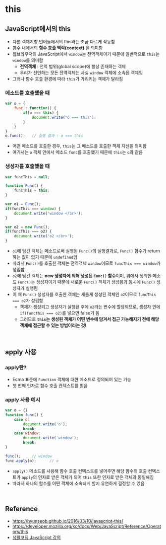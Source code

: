 # this

## JavaScript에서의 this
* 다른 객체지향 언어들에서의 this와는 조금 다르게 작동함
* 함수 내에서의 **함수 호출 맥락(context)** 을 의미함
* 웹브라우저의 JavaScript에서 `window`는 전역객체이기 때문에 일반적으로 `this`는 `window`를 의미함
    * **전역객체** : 전역 범위(global scope)에 항상 존재하는 객체
    * 우리가 선언하는 모든 전역객체는 사실 `window` 객체에 소속된 객체임
* 그러나 함수 호출 환경에 따라 `this`가 가리키는 객체가 달라짐

### 메소드를 호출했을 때
```javascript
var o = {
    func : function() {
        if(o === this) {
            document.write("o === this");
        }
    }
}
o.func();   // 실행 결과 : o === this
```
* 어떤 메소드를 호출한 경우, `this`는 그 메소드를 호출한 객체 자신을 의미함
* 여기서는 `o` 객체 안에서 메소드 `func`를 호출했기 때문에 `this`는 `o`와 같음

### 생성자를 호출했을 때
```javascript
var funcThis = null;

function Func() {
    funcThis = this;
}

var o1 = Func();
if(funcThis === window) {
    document.write('window </br>');
}

var o2 = new Func();
if(funcThis === o2) {
    document.write('o2 </br>');
}
```
* `o1`에 담긴 객체는 메소드로써 실행된 `Func()`의 실행결과로, `Func()` 함수가 return하는 값이 없기 때문에 `undefined`임
* 따라서 `Func()`를 호출한 객체는 전역객체 `window`이므로 `funcThis === window`가 성립함
* `o2`에 담긴 객체는 **new 생성자에 의해 생성된 `Func()` 함수**이며, 위에서 정의한 메소드 `Func()`는 생성자이기 때문에 새로운 `Func()` 객체가 생성됨과 동시에 `Func()` 생성자가 실행됨
* 이 때 `Func()` 생성자를 호출한 객체는 새롭게 생성된 객체인 `o2`이므로 `funcThis === o2`가 성립함
    * 객체가 생성되고 생성자가 실행된 후에 `o2`라는 변수에 할당되므로, 생성자 안에 `if(functhis === o2)`를 넣으면 false가 됨
    * 그러므로 **`this`는 생성된 객체가 어떤 변수에 담겨서 접근 가능해지기 전에 해당 객체에 접근할 수 있는 방법이라는 것!**

<br>

## apply 사용
### apply란?
* Ecma 표준에 `Function` 객체에 대한 메소드로 정의되어 있는 기능
* 첫 번째 인자로 함수 호출 컨텍스트를 받음

### apply 사용 예시
```javascript
var o = {}
function func() {
    case o:
        document.write('o');
        break;
    case window:
        document.write('window');
        break;
}

func();     // window
func.apply(o);      // o
```
* `apply()` 메소드를 사용해 함수 호출 컨텍스트를 넣어주면 해당 함수의 호출 컨텍스트가 `apply`의 인자로 받은 객체가 되어 `this` 또한 인자로 받은 객체와 동일해짐
* 따라서 하나의 함수를 어떤 객체에 소속되게 할지 유연하게 결정할 수 있음

<br>

## Reference
* <https://hyunseob.github.io/2016/03/10/javascript-this/>
* <https://developer.mozilla.org/ko/docs/Web/JavaScript/Reference/Operators/this>
* [생활코딩 JavaScript 강의](https://www.youtube.com/watch?v=4ACSJlzJjJs)
